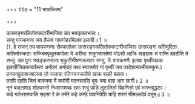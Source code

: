 +++
title = "11 भाषाचित्रम्"

+++
  
उत्सरङ्गरलितोरुकटारीभाजिरा उत भयङ्करभालः।  
सन्तु पायकगणा जय तैस्त्वं गामगोहरमिलाव इलावी॥ 1 ॥  
(1. हे राजन् तव पायकगणाः सेवकलोका उत्सरङ्गकलितोरुकटारीभाजिराः उत्सरङ्गा अतिमुदिताः कलितोरुकटाः सज्जितपृथुलकपोला ये अरीभाः शत्रुगजास्तेषां योऽसौ आजिः सङ्ग्रामः तं रान्ति ददतीति ते सन्तु. उत पुनः भयङ्करभालाः भृकुटीभीषणललाटाः सन्तु. तैः पायकगणैः इलावः पृथ्वीरक्षकः इलावीजितकन्दर्पस्त्वं अगोहरं अगोग्रहं यथा स्यात्तथैवं गां पृथ्वीं जय परदेशानात्मीयान्कुरु.)  
हनयनहुताशज्वालया जो जलाया रतिनयनजलौघे खाक बाकी बहाया।  
तदपि दहति चित्तं माकक्या मैं करोंगी मदनसरसि भूयः क्या बला आग लागी॥ 2 ॥  
नूनं बादलशाइ शोहपसरी निःसाणशब्दः खरः शत्रुं पाडि लुटालितो विहणिसो एवं भणन्त्युद्धटाः।  
रूढे गर्दभरामघालि सहसा रे कं तमेरे कहे कण्ठे पापनिवेशि याहि शरणं श्रीमल्लदेवं प्रभुम्॥ 3 ॥  
